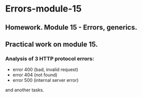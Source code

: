 # Errors-module-15
## Homework. Module 15 - Errors, generics.

## Practical work on module 15.
### Analysis of 3 HTTP protocol errors:
* error 400 (bad, invalid request)
* error 404 (not found)
* error 500 (internal server error)

and another tasks.
